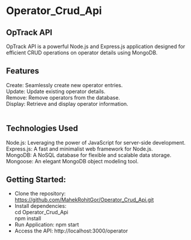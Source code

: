 # Operator_Crud_Api

## OpTrack API
OpTrack API is a powerful Node.js and Express.js application designed for efficient CRUD operations on operator details using MongoDB.<br>

## Features <br>
Create: Seamlessly create new operator entries.<br>
Update: Update existing operator details.<br>
Remove: Remove operators from the database.<br>
Display: Retrieve and display operator information.<br>
<br>
## Technologies Used <br>
Node.js: Leveraging the power of JavaScript for server-side development.<br>
Express.js: A fast and minimalist web framework for Node.js.<br>
MongoDB: A NoSQL database for flexible and scalable data storage.<br>
Mongoose: An elegant MongoDB object modeling tool.<br>

## Getting Started: <br>
- Clone the repository: https://github.com/MahekRohitGor/Operator_Crud_Api.git <br>
- Install dependencies:<br> cd Operator_Crud_Api <br>  npm install <br>
- Run Application: npm start <br>
- Access the API: http://localhost:3000/operator
